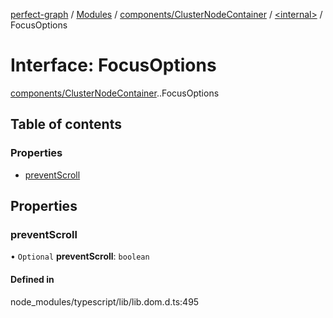 [perfect-graph](../README.md) / [Modules](../modules.md) / [components/ClusterNodeContainer](../modules/components_ClusterNodeContainer.md) / [<internal\>](../modules/components_ClusterNodeContainer._internal_.md) / FocusOptions

# Interface: FocusOptions

[components/ClusterNodeContainer](../modules/components_ClusterNodeContainer.md).[<internal>](../modules/components_ClusterNodeContainer._internal_.md).FocusOptions

## Table of contents

### Properties

- [preventScroll](components_ClusterNodeContainer._internal_.FocusOptions.md#preventscroll)

## Properties

### preventScroll

• `Optional` **preventScroll**: `boolean`

#### Defined in

node_modules/typescript/lib/lib.dom.d.ts:495
